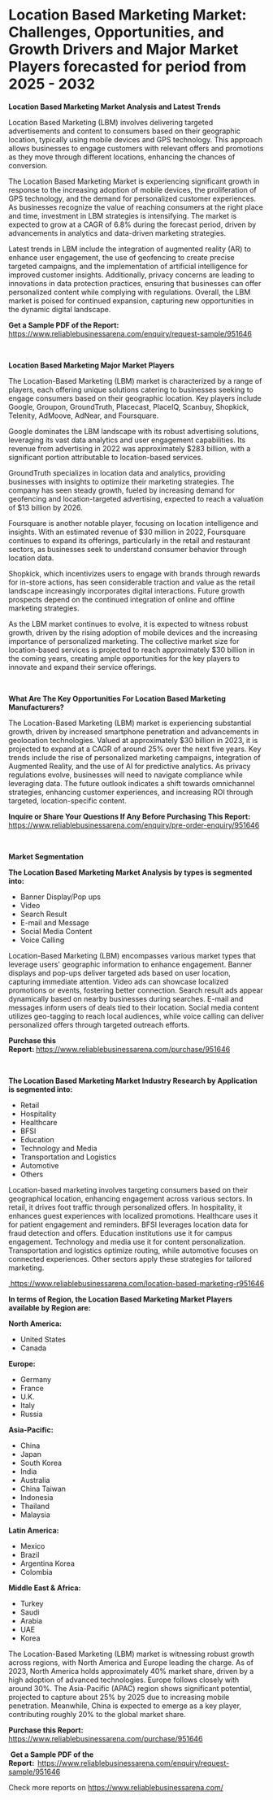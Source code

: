 <p><h1>Location Based Marketing Market: Challenges, Opportunities, and Growth Drivers and Major Market Players forecasted for period from 2025 - 2032</h1></p><p><strong>Location Based Marketing Market Analysis and Latest Trends</strong></p>
<p><p>Location Based Marketing (LBM) involves delivering targeted advertisements and content to consumers based on their geographic location, typically using mobile devices and GPS technology. This approach allows businesses to engage customers with relevant offers and promotions as they move through different locations, enhancing the chances of conversion.</p><p>The Location Based Marketing Market is experiencing significant growth in response to the increasing adoption of mobile devices, the proliferation of GPS technology, and the demand for personalized customer experiences. As businesses recognize the value of reaching consumers at the right place and time, investment in LBM strategies is intensifying. The market is expected to grow at a CAGR of 6.8% during the forecast period, driven by advancements in analytics and data-driven marketing strategies.</p><p>Latest trends in LBM include the integration of augmented reality (AR) to enhance user engagement, the use of geofencing to create precise targeted campaigns, and the implementation of artificial intelligence for improved customer insights. Additionally, privacy concerns are leading to innovations in data protection practices, ensuring that businesses can offer personalized content while complying with regulations. Overall, the LBM market is poised for continued expansion, capturing new opportunities in the dynamic digital landscape.</p></p>
<p><strong>Get a Sample PDF of the Report:&nbsp;</strong> <a href="https://www.reliablebusinessarena.com/enquiry/request-sample/951646?utm_campaign=3099&utm_medium=2&utm_source=Github&utm_content=ia&utm_term=06032025&utm_id=location-based-marketing">https://www.reliablebusinessarena.com/enquiry/request-sample/951646</a></p>
<p>&nbsp;</p>
<p><strong>Location Based Marketing Major Market Players</strong></p>
<p><p>The Location-Based Marketing (LBM) market is characterized by a range of players, each offering unique solutions catering to businesses seeking to engage consumers based on their geographic location. Key players include Google, Groupon, GroundTruth, Placecast, PlaceIQ, Scanbuy, Shopkick, Telenity, AdMoove, AdNear, and Foursquare. </p><p>Google dominates the LBM landscape with its robust advertising solutions, leveraging its vast data analytics and user engagement capabilities. Its revenue from advertising in 2022 was approximately $283 billion, with a significant portion attributable to location-based services.</p><p>GroundTruth specializes in location data and analytics, providing businesses with insights to optimize their marketing strategies. The company has seen steady growth, fueled by increasing demand for geofencing and location-targeted advertising, expected to reach a valuation of $13 billion by 2026.</p><p>Foursquare is another notable player, focusing on location intelligence and insights. With an estimated revenue of $30 million in 2022, Foursquare continues to expand its offerings, particularly in the retail and restaurant sectors, as businesses seek to understand consumer behavior through location data.</p><p>Shopkick, which incentivizes users to engage with brands through rewards for in-store actions, has seen considerable traction and value as the retail landscape increasingly incorporates digital interactions. Future growth prospects depend on the continued integration of online and offline marketing strategies.</p><p>As the LBM market continues to evolve, it is expected to witness robust growth, driven by the rising adoption of mobile devices and the increasing importance of personalized marketing. The collective market size for location-based services is projected to reach approximately $30 billion in the coming years, creating ample opportunities for the key players to innovate and expand their service offerings.</p></p>
<p>&nbsp;</p>
<p><strong>What Are The Key Opportunities For Location Based Marketing Manufacturers?</strong></p>
<p><p>The Location-Based Marketing (LBM) market is experiencing substantial growth, driven by increased smartphone penetration and advancements in geolocation technologies. Valued at approximately $30 billion in 2023, it is projected to expand at a CAGR of around 25% over the next five years. Key trends include the rise of personalized marketing campaigns, integration of Augmented Reality, and the use of AI for predictive analytics. As privacy regulations evolve, businesses will need to navigate compliance while leveraging data. The future outlook indicates a shift towards omnichannel strategies, enhancing customer experiences, and increasing ROI through targeted, location-specific content.</p></p>
<p><strong>Inquire or Share Your Questions If Any Before Purchasing This Report:</strong> <a href="https://www.reliablebusinessarena.com/enquiry/pre-order-enquiry/951646?utm_campaign=3099&utm_medium=2&utm_source=Github&utm_content=ia&utm_term=06032025&utm_id=location-based-marketing">https://www.reliablebusinessarena.com/enquiry/pre-order-enquiry/951646</a></p>
<p>&nbsp;</p>
<p><strong>Market Segmentation</strong></p>
<p><strong>The Location Based Marketing Market Analysis by types is segmented into:</strong></p>
<p><ul><li>Banner Display/Pop ups</li><li>Video</li><li>Search Result</li><li>E-mail and Message</li><li>Social Media Content</li><li>Voice Calling</li></ul></p>
<p><p>Location-Based Marketing (LBM) encompasses various market types that leverage users' geographic information to enhance engagement. Banner displays and pop-ups deliver targeted ads based on user location, capturing immediate attention. Video ads can showcase localized promotions or events, fostering better connection. Search result ads appear dynamically based on nearby businesses during searches. E-mail and messages inform users of deals tied to their location. Social media content utilizes geo-tagging to reach local audiences, while voice calling can deliver personalized offers through targeted outreach efforts.</p></p>
<p><strong>Purchase this Report:&nbsp;</strong><a href="https://www.reliablebusinessarena.com/purchase/951646?utm_campaign=3099&utm_medium=2&utm_source=Github&utm_content=ia&utm_term=06032025&utm_id=location-based-marketing">https://www.reliablebusinessarena.com/purchase/951646</a></p>
<p>&nbsp;</p>
<p><strong>The Location Based Marketing Market Industry Research by Application is segmented into:</strong></p>
<p><ul><li>Retail</li><li>Hospitality</li><li>Healthcare</li><li>BFSI</li><li>Education</li><li>Technology and Media</li><li>Transportation and Logistics</li><li>Automotive</li><li>Others</li></ul></p>
<p><p>Location-based marketing involves targeting consumers based on their geographical location, enhancing engagement across various sectors. In retail, it drives foot traffic through personalized offers. In hospitality, it enhances guest experiences with localized promotions. Healthcare uses it for patient engagement and reminders. BFSI leverages location data for fraud detection and offers. Education institutions use it for campus engagement. Technology and media use it for content personalization. Transportation and logistics optimize routing, while automotive focuses on connected experiences. Other sectors apply these strategies for tailored marketing.</p></p>
<p><a href="https://www.reliablebusinessarena.com/location-based-marketing-r951646?utm_campaign=3099&utm_medium=2&utm_source=Github&utm_content=ia&utm_term=06032025&utm_id=location-based-marketing">&nbsp;https://www.reliablebusinessarena.com/location-based-marketing-r951646</a></p>
<p><strong>In terms of Region, the Location Based Marketing Market Players available by Region are:</strong></p>
<p>
    <p> <strong> North America: </strong>
        <ul>
            <li>United States</li>
            <li>Canada</li>
        </ul>
        </p> 
    <p> <strong> Europe: </strong>
        <ul>
            <li>Germany</li>
            <li>France</li>
            <li>U.K.</li>
            <li>Italy</li>
            <li>Russia</li>
        </ul>
        </p> 
    <p> <strong> Asia-Pacific: </strong>
        <ul>
            <li>China</li>
            <li>Japan</li>
            <li>South Korea</li>
            <li>India</li>
            <li>Australia</li>
            <li>China Taiwan</li>
            <li>Indonesia</li>
            <li>Thailand</li>
            <li>Malaysia</li>
        </ul>
        </p> 
    <p> <strong> Latin America: </strong>
        <ul>
            <li>Mexico</li>
            <li>Brazil</li>
            <li>Argentina Korea</li>
            <li>Colombia</li>
        </ul>
        </p> 
    <p> <strong> Middle East & Africa: </strong>
        <ul>
            <li>Turkey</li>
            <li>Saudi</li>
            <li>Arabia</li>
            <li>UAE</li>
            <li>Korea</li>
        </ul>
    </p>
    </p>
<p><p>The Location-Based Marketing (LBM) market is witnessing robust growth across regions, with North America and Europe leading the charge. As of 2023, North America holds approximately 40% market share, driven by a high adoption of advanced technologies. Europe follows closely with around 30%. The Asia-Pacific (APAC) region shows significant potential, projected to capture about 25% by 2025 due to increasing mobile penetration. Meanwhile, China is expected to emerge as a key player, contributing roughly 20% to the global market share.</p></p>
<p><strong>Purchase this Report: </strong><a href="https://www.reliablebusinessarena.com/purchase/951646?utm_campaign=3099&utm_medium=2&utm_source=Github&utm_content=ia&utm_term=06032025&utm_id=location-based-marketing">https://www.reliablebusinessarena.com/purchase/951646</a></p>
<p>&nbsp;<strong>Get a Sample PDF of the Report:&nbsp;&nbsp;</strong><a href="https://www.reliablebusinessarena.com/enquiry/request-sample/951646?utm_campaign=3099&utm_medium=2&utm_source=Github&utm_content=ia&utm_term=06032025&utm_id=location-based-marketing">https://www.reliablebusinessarena.com/enquiry/request-sample/951646</a></p>
<p><strong></strong></p>
<p>Check more reports on <a href="https://www.reliablebusinessarena.com/?utm_campaign=3099&utm_medium=2&utm_source=Github&utm_content=ia&utm_term=06032025&utm_id=location-based-marketing">https://www.reliablebusinessarena.com/</a></p>
